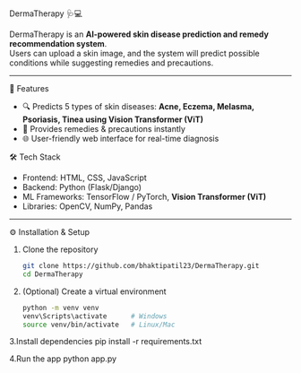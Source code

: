 DermaTherapy 🩺💻 

DermaTherapy is an **AI-powered skin disease prediction and remedy recommendation system**.  
Users can upload a skin image, and the system will predict possible conditions while suggesting remedies and precautions.  

---

🚀 Features  
- 🔍 Predicts 5 types of skin diseases: **Acne, Eczema, Melasma, Psoriasis, Tinea using Vision Transformer (ViT)**
- 💊 Provides remedies & precautions instantly  
- 🌐 User-friendly web interface for real-time diagnosis  

🛠️ Tech Stack  
- Frontend: HTML, CSS, JavaScript  
- Backend: Python (Flask/Django)  
- ML Frameworks: TensorFlow / PyTorch, **Vision Transformer (ViT)**  
- Libraries: OpenCV, NumPy, Pandas  


---

⚙️ Installation & Setup  

1. Clone the repository
   ```bash
   git clone https://github.com/bhaktipatil23/DermaTherapy.git
   cd DermaTherapy
2. (Optional) Create a virtual environment
   ```bash
   python -m venv venv
   venv\Scripts\activate      # Windows
   source venv/bin/activate   # Linux/Mac
3.Install dependencies
  pip install -r requirements.txt

4.Run the app
  python app.py

   




